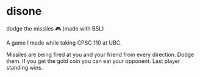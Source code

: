 # disone
dodge the missiles 🎮 (made with BSL)


A game I made while taking CPSC 110 at UBC.

Missiles are being fired at you and your friend from every direction. Dodge them. If you get the gold coin you can
eat your opponent. Last player standing wins. 
